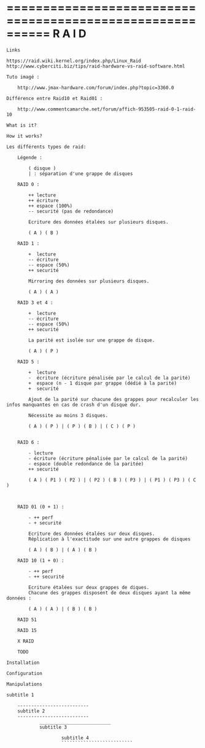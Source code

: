==========================================================
                       R A I D
==========================================================

~~~~~~~~~~~~~~~~~~~~~~~~~~
Links
~~~~~~~~~~~~~~~~~~~~~~~~~~

    https://raid.wiki.kernel.org/index.php/Linux_Raid
    http://www.cyberciti.biz/tips/raid-hardware-vs-raid-software.html

    Tuto imagé :

        http://www.jmax-hardware.com/forum/index.php?topic=3360.0

    Différence entre Raid10 et Raid01 :

        http://www.commentcamarche.net/forum/affich-953505-raid-0-1-raid-10

~~~~~~~~~~~~~~~~~~~~~~~~~~
What is it?
~~~~~~~~~~~~~~~~~~~~~~~~~~

    

~~~~~~~~~~~~~~~~~~~~~~~~~~
How it works?
~~~~~~~~~~~~~~~~~~~~~~~~~~

    Les différents types de raid:

        Légende :

            ( disque ) 
            | : séparation d'une grappe de disques

        RAID 0 :

            ++ lecture
            ++ écriture
            ++ espace (100%)
            -- securité (pas de redondance)

            Ecriture des données étalées sur plusieurs disques.

            ( A ) ( B )

        RAID 1 : 
        
            +  lecture
            -- écriture
            -- espace (50%)
            ++ securité

            Mirroring des données sur plusieurs disques.

            ( A ) ( A )

        RAID 3 et 4 :

            +  lecture
            -- écriture
            -- espace (50%)
            ++ securité

            La parité est isolée sur une grappe de disque.

            ( A ) ( P )
    
        RAID 5 :

            +  lecture
            -  écriture (écriture pénalisée par le calcul de la parité)
            +  espace (n - 1 disque par grappe (dédié à la parité)
            +  securité
            
            Ajout de la parité sur chacune des grappes pour recalculer les infos manquantes en cas de crash d'un disque dur.

            Nécessite au moins 3 disques.

            ( A ) ( P ) | ( P ) ( B ) | ( C ) ( P )


        RAID 6 :

            - lecture
            - écriture (écriture pénalisée par le calcul de la parité)
            - espace (double redondance de la paritée)
            ++ securité

            ( A ) ( P1 ) ( P2 ) | ( P2 ) ( B ) ( P3 ) | ( P1 ) ( P3 ) ( C )
            


        RAID 01 (0 + 1) :

            - ++ perf
            - + securité

            Ecriture des données étalées sur deux disques.
            Réplication à l'exactitude sur une autre grappes de disques

            ( A ) ( B ) | ( A ) ( B )

        RAID 10 (1 + 0) :

            - ++ perf
            - ++ securité

            Ecriture étalées sur deux grappes de diques.
            Chacune des grappes disposent de deux disques ayant la même données :

            ( A ) ( A ) | ( B ) ( B )

        RAID 51

        RAID 15

        X RAID 

        TODO

~~~~~~~~~~~~~~~~~~~~~~~~~~
Installation
~~~~~~~~~~~~~~~~~~~~~~~~~~


~~~~~~~~~~~~~~~~~~~~~~~~~~
Configuration
~~~~~~~~~~~~~~~~~~~~~~~~~~

~~~~~~~~~~~~~~~~~~~~~~~~~~
Manipulations
~~~~~~~~~~~~~~~~~~~~~~~~~~

~~~~~~~~~~~~~~~~~~~~~~~~~~
subtitle 1
~~~~~~~~~~~~~~~~~~~~~~~~~~

        --------------------------
        subtitle 2
        --------------------------
                __________________________
                subtitle 3

                        subtitle 4
                        ``````````````````````````
